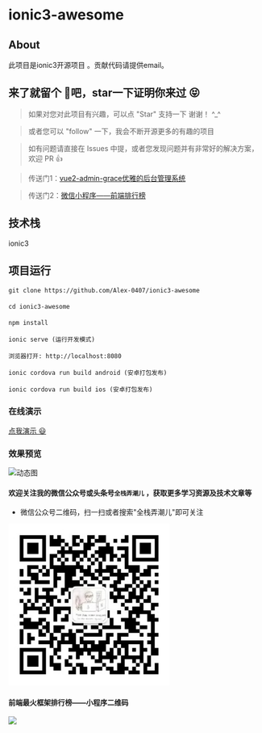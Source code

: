 # ionic3-awesome

## About

此项目是ionic3开源项目 。贡献代码请提供email。


## 来了就留个 :feet:吧，star一下证明你来过  :stuck_out_tongue_closed_eyes:

>  如果对您对此项目有兴趣，可以点 "Star" 支持一下 谢谢！ ^_^

>  或者您可以 "follow" 一下，我会不断开源更多的有趣的项目

>  如有问题请直接在 Issues 中提，或者您发现问题并有非常好的解决方案，欢迎 PR 👍

>  传送门1：[vue2-admin-grace优雅的后台管理系统](https://github.com/Alex-0407/vue2-admin-grace)

>  传送门2：[微信小程序——前端排行榜](https://github.com/Alex-0407/weapp-web-rank)


## 技术栈

ionic3


## 项目运行

```
git clone https://github.com/Alex-0407/ionic3-awesome

cd ionic3-awesome 

npm install

ionic serve (运行开发模式)

浏览器打开: http://localhost:8080

ionic cordova run build android (安卓打包发布)

ionic cordova run build ios (安卓打包发布)
```

### 在线演示

[点我演示 :smiley:](https://alex-0407.github.io/blog/2018/06/01/ionic3-awesome)

### 效果预览

![动态图](https://github.com/alex-0407/ionic3-awesome/blob/develop/src/assets/screen/ionic3-awesome-v0.14.gif?raw=true)

#### 欢迎关注我的微信公众号或头条号`全栈弄潮儿` ，获取更多学习资源及技术文章等

* 微信公众号二维码，扫一扫或者搜索"全栈弄潮儿"即可关注

<img src="https://github.com/Alex-0407/sinacloud-node/blob/master/fullstack-8cm.jpg" width="320px" style="display:inline;">

#### 前端最火框架排行榜——小程序二维码

<img src="https://github.com/alex-0407/weapp-web-rank/blob/master/images/gh_web-rank.jpg" width="320px" style="display:inline;">
